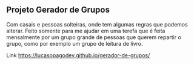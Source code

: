 ## Projeto Gerador de Grupos

Com casais e pessoas solteiras, onde tem algumas regras que podemos alterar.
Feito somente para me ajudar em uma terefa que é feita mensalmente por um grupo grande de pessoas que querem repartir o grupo, como por exemplo um grupo de leitura de livro.

Link
https://lucasopagodev.github.io/gerador-de-grupos/
